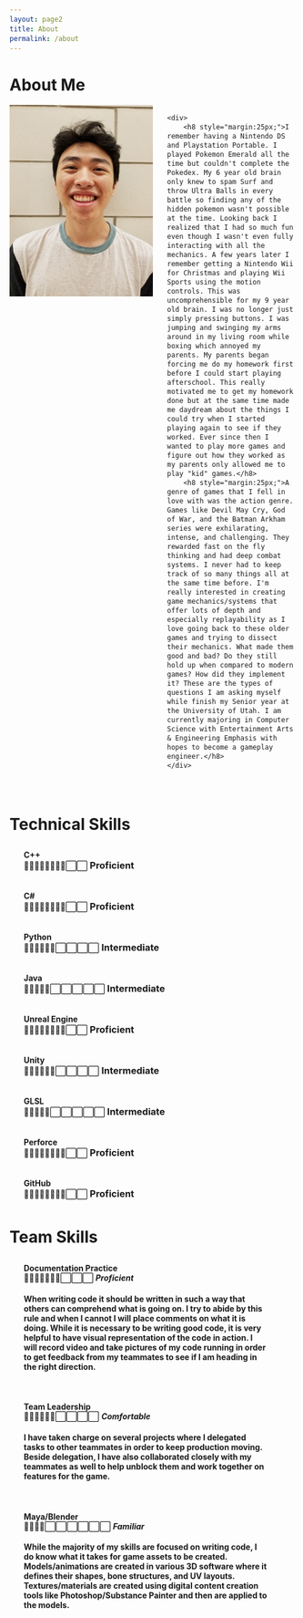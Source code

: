 ```yaml
---
layout: page2
title: About
permalink: /about
---
```


# About Me

<div style="overflow: hidden; padding-bottom:25px;">
    <img src="/assets/img/WilliamNguyen.jpg" style="float: left; max-width:50%; padding-right: 25px;">

    <div>
        <h8 style="margin:25px;">I remember having a Nintendo DS and Playstation Portable. I played Pokemon Emerald all the time but couldn't complete the Pokedex. My 6 year old brain only knew to spam Surf and throw Ultra Balls in every battle so finding any of the hidden pokemon wasn't possible at the time. Looking back I realized that I had so much fun even though I wasn't even fully interacting with all the mechanics. A few years later I remember getting a Nintendo Wii for Christmas and playing Wii Sports using the motion controls. This was uncomprehensible for my 9 year old brain. I was no longer just simply pressing buttons. I was jumping and swinging my arms around in my living room while boxing which annoyed my parents. My parents began forcing me do my homework first before I could start playing afterschool. This really motivated me to get my homework done but at the same time made me daydream about the things I could try when I started playing again to see if they worked. Ever since then I wanted to play more games and figure out how they worked as my parents only allowed me to play "kid" games.</h8>
        <h8 style="margin:25px;">A genre of games that I fell in love with was the action genre. Games like Devil May Cry, God of War, and the Batman Arkham series were exhilarating, intense, and challenging. They rewarded fast on the fly thinking and had deep combat systems. I never had to keep track of so many things all at the same time before. I'm really interested in creating game mechanics/systems that offer lots of depth and especially replayability as I love going back to these older games and trying to dissect their mechanics. What made them good and bad? Do they still hold up when compared to modern games? How did they implement it? These are the types of questions I am asking myself while finish my Senior year at the University of Utah. I am currently majoring in Computer Science with Entertainment Arts & Engineering Emphasis with hopes to become a gameplay engineer.</h8>
    </div>
</div>

<div>
    <h1>Technical Skills</h1>
    <div style="margin: 15px; padding: 10px;">
        <h4 style="display: inline; padding-right:25px;">C++</h4>
        <div style="display: inherit">
            <p style="display: inline">🔳🔳🔳🔳🔳🔳🔳🔳⬜️⬜️</p>
            <h3 style="display: inline">Proficient</h3>
        </div>
    </div>
    <div style="margin: 15px; padding: 10px;">
        <h4 style="display: inline; padding-right:25px;">C#</h4>
        <div style="display: inherit">
            <p style="display: inline">🔳🔳🔳🔳🔳🔳🔳🔳⬜️⬜️</p>
            <h3 style="display: inline">Proficient</h3>
        </div>
    </div>
    <div style="margin: 15px; padding: 10px;">
        <h4 style="display: inline; padding-right:25px;">Python</h4>
        <div style="display: inherit">
            <p style="display: inline">🔳🔳🔳🔳🔳🔳⬜️⬜️⬜️⬜️</p>
            <h3 style="display: inline">Intermediate</h3>
        </div>
    </div>
    <div style="margin: 15px; padding: 10px;">
        <h4 style="display: inline; padding-right:25px;">Java</h4>
        <div style="display: inherit">
            <p style="display: inline">🔳🔳🔳🔳🔳⬜️⬜️⬜️⬜️⬜️</p>
            <h3 style="display: inline">Intermediate</h3>
        </div>
    </div>
    <div style="margin: 15px; padding: 10px;">
        <h4 style="display: inline; padding-right:25px;">Unreal Engine</h4>
        <div style="display: inherit">
            <p style="display: inline">🔳🔳🔳🔳🔳🔳🔳🔳⬜️⬜️</p>
            <h3 style="display: inline">Proficient</h3>
        </div>
    </div>
    <div style="margin: 15px; padding: 10px;">
        <h4 style="display: inline; padding-right:25px;">Unity</h4>
        <div style="display: inherit">
            <p style="display: inline">🔳🔳🔳🔳🔳🔳⬜️⬜️⬜️⬜️</p>
            <h3 style="display: inline">Intermediate</h3>
        </div>
    </div>
    <div style="margin: 15px; padding: 10px;">
        <h4 style="display: inline; padding-right:25px;">GLSL</h4>
        <div style="display: inherit">
            <p style="display: inline">🔳🔳🔳🔳🔳⬜️⬜️⬜️⬜️⬜️</p>
            <h3 style="display: inline">Intermediate</h3>
        </div>
    </div>
    <div style="margin: 15px; padding: 10px;">
        <h4 style="display: inline; padding-right:25px;">Perforce</h4>
        <div style="display: inherit">
            <p style="display: inline">🔳🔳🔳🔳🔳🔳🔳🔳⬜️⬜️</p>
            <h3 style="display: inline">Proficient</h3>
        </div>
    </div>
    <div style="margin: 15px; padding: 10px;">
        <h4 style="display: inline; padding-right:25px;">GitHub</h4>
        <div style="display: inherit">
            <p style="display: inline">🔳🔳🔳🔳🔳🔳🔳🔳⬜️⬜️</p>
            <h3 style="display: inline">Proficient</h3>
        </div>
    </div>
</div>

<div>
    <h1>Team Skills</h1>
    <div style="margin: 15px; padding: 10px;">
        <h4 style="display: inline; padding-right:25px;">Documentation Practice</h4>
        <div style="display: inherit">
            <p style="display: inline">🔳🔳🔳🔳🔳🔳🔳⬜️⬜️⬜️</p>
            <h5 style="display: inline">Proficient</h5>
        </div>
        <h4 style="display: block; padding-right:25px;">When writing code it should be written in such a way that others can comprehend what is going on. I try to abide by this rule and when I cannot I will place comments on what it is doing. While it is necessary to be writing good code, it is very helpful to have visual representation of the code in action. I will record video and take pictures of my code running in order to get feedback from my teammates to see if I am heading in the right direction.</h4>
    </div>
    <div style="margin: 15px; padding: 10px;">
        <h4 style="display: inline; padding-right:25px;">Team Leadership</h4>
        <div style="display: inherit">
            <p style="display: inline">🔳🔳🔳🔳🔳🔳⬜️⬜️⬜️⬜️</p>
            <h5 style="display: inline">Comfortable</h5>
        </div>
        <h4 style="display: block; padding-right:25px;">I have taken charge on several projects where I delegated tasks to other teammates in order to keep production moving. Beside delegation, I have also collaborated closely with my teammates as well to help unblock them and work together on features for the game.</h4>
    </div>
    <div style="margin: 15px; padding: 10px;">
        <h4 style="display: inline; padding-right:25px;">Maya/Blender</h4>
        <div style="display: inherit">
            <p style="display: inline">🔳🔳🔳🔳⬜️⬜️⬜️⬜️⬜️⬜️</p>
            <h5 style="display: inline">Familiar</h5>
        </div>
        <h4 style="display: block; padding-right:25px;">While the majority of my skills are focused on writing code, I do know what it takes for game assets to be created. Models/animations are created in various 3D software where it defines their shapes, bone structures, and UV layouts. Textures/materials are created using digital content creation tools like Photoshop/Substance Painter and then are applied to the models.</h4>
    </div>
</div>